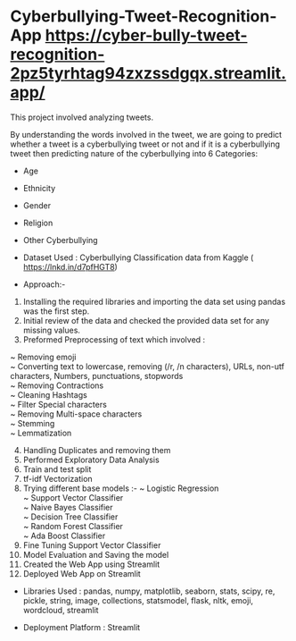 # Cyberbullying-Tweet-Recognition-App https://cyber-bully-tweet-recognition-2pz5tyrhtag94zxzssdgqx.streamlit.app/
This project involved analyzing tweets. 

By understanding the words involved in the tweet, we are going to predict whether a tweet is a cyberbullying tweet or not and if it is a cyberbullying tweet then predicting nature of the cyberbullying into 6 Categories:
* Age
* Ethnicity
* Gender
* Religion
* Other Cyberbullying

* Dataset Used : Cyberbullying Classification data from Kaggle ( https://lnkd.in/d7pfHGT8)

* Approach:-
1. Installing the required libraries and importing the data set using pandas was the first step.
2. Initial review of the data and checked the provided data set for any missing values.
3. Preformed Preprocessing of text which involved :

~ Removing emoji  
~ Converting text to lowercase, removing (/r, /n characters), URLs,
non-utf characters, Numbers, punctuations, stopwords  
~ Removing Contractions  
~ Cleaning Hashtags  
~ Filter Special characters  
~ Removing Multi-space characters  
~ Stemming  
~ Lemmatization  

4. Handling Duplicates and removing them  
5. Performed Exploratory Data Analysis  
6. Train and test split  
7. tf-idf Vectorization  
8. Trying different base models :-
~ Logistic Regression  
~ Support Vector Classifier  
~ Naive Bayes Classifier  
~ Decision Tree Classifier  
~ Random Forest Classifier  
~ Ada Boost Classifier  
9. Fine Tuning Support Vector Classifier  
10. Model Evaluation and Saving the model  
11. Created the Web App using Streamlit  
12. Deployed Web App on Streamlit  

* Libraries Used : pandas, numpy, matplotlib, seaborn, stats, scipy, re, pickle, string, image, collections, statsmodel, flask, nltk, emoji, wordcloud, streamlit

* Deployment Platform : Streamlit

